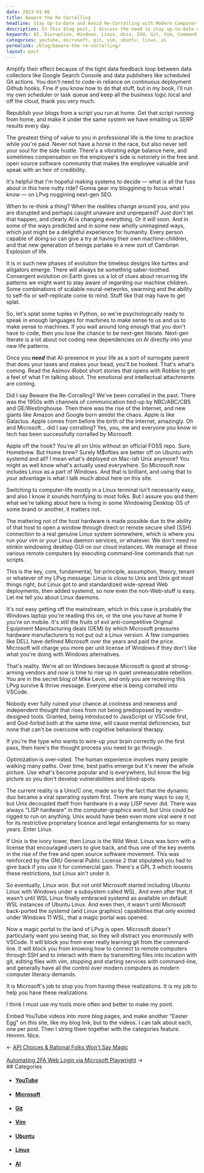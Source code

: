 ```yaml
---
date: 2023-01-06
title: Beware the Re-Corralling
headline: Stay Up-to-Date and Avoid Re-Corralling with Modern Computer Technology
description: In this blog post, I discuss the need to stay up-to-date with the latest technological advancements and the potential for AI to disrupt our lives. To prevent becoming too reliant on AI, I suggest running scripts from home to republish blogs and switching to Linux or Unix systems instead of Windows. I also provide tips on how to use modern computer technology, such as connecting to remote computers through SSH, transmitting files with git, editing files with vim, and controlling servicew with the CLI.
keywords: AI, Disruption, Windows, Linux, Unix, SSH, Git, Vim, Command-Line, Ubuntu, VSCode, YouTube, Easter Egg
categories: youtube, microsoft, git, vim, ubuntu, linux, ai
permalink: /blog/beware-the-re-corralling/
layout: post
---
```



Amplify their effect because of the tight data feedback loop between data
collectors like Google Search Console and data publishers like scheduled Git
actions. You don't need to code-in reliance on continuous deployment Github
hooks. Fine if you know how to do that stuff, but in my book, I'll run my own
scheduler or task queue and keep all the business logic local and off the
cloud, thank you very much.

Republish your blogs from a script you run at home. Get that script running
from home, and make it under the same system we have emailing us SERP results
every day.

The greatest thing of value to you in professional life is the time to practice
while you're paid. Never not have a horse in the race, but also never sell your
soul for the side hustle. There's a vibrating edge balance here, and sometimes
compensation on the employee's side is notoriety in the free and open source
software community that makes the employee valuable and speak with an heir of
credibility.

It's helpful that I'm hopeful making systems to decide — what is all the fuss
about in this here nutty ride? Gonna gear my bloggining to focus what I know —
on LPvg noggining next-gen SEO.

When to re-think a thing? When the realities change around you, and you are
disrupted and perhaps caught unaware and unprepared? Just don't let that
happen, and clearly AI is changing everything. Or it will soon. And in some of
the ways predicted and in some new wholly unimagined ways, which just might be
a delightful experience for humanity. Every person capable of doing so can give
a try at having their own machine-children, and that new generation of beings
partake in a new sort of Cambrian Explosion of life.

It is in such new phases of evolution the timeless designs like turtles and
alligators emerge. There will always be something saber-toothed. Convergent
evolution on Earth gives us a lot of clues about recurring life patterns we
might want to stay aware of regarding our machine children. Some combinations
of scalable neural-networks, swarming and the ability to self-fix or
self-replicate come to mind. Stuff like that may have to get splat.

So, let's splat some tuples in Python, so we're psychologically ready to speak
in enough languages for machines to make sense to us and us to make sense to
machines. If you wait around long enough that you don't have to code, then you
lose the chance to be next-gen literate. Next-gen literate is a lot about not
coding new dependencies on AI directly into your new life patterns.

Once you ***need*** that AI-presence in your life as a sort of surrogate parent
that does your taxes and makes your bead, you'll be hooked. That's what's
coming. Read the Asimov iRobot short stories that opens with Robbie to get a
feel of what I'm talking about. The emotional and intellectual attachments are
coming.

Did I say Beware the Re-Corralling? We've been corralled in the past. There was
the 1950s with channels of communication tied-up by NBC/ABC/CBS and
GE/Westinghouse. Then there was the rise of the Internet, and new giants like
Amazon and Google born amidst the chaos. Apple is like Galactus. Apple comes
from before the birth of the Internet, amazingly. Oh and Microsoft... did I say
corralling? Yes, you, me and everyone you know in tech has been successfully
corralled by Microsoft.

Apple off the hook? You're all on Unix without an official FOSS repo. Sure,
Homebrew. But Home brew? Surely M$ofties are better off on Ubuntu with systemd
and all? I mean what's deployed on Mac-ish Unix anymore? You might as well know
what's actually used everywhere. So Microsoft now includes Linux as a part of
Windows. And that is brilliant, and using that to your advantage is what I talk
much about here on this site.

Switching to computer-life mostly in a Linux terminal isn't necessarily easy,
and also I know it sounds horrifying to most folks. But I assure you and them
what we're talking about here is living in some Windowing Desktop OS of some
brand or another, it matters not.

The mattering not of the host hardware is made possible due to the ability of
that host to open a window through direct or remote secure shell (SSH)
connection to a real genuine Linux system somewhere, which is where you run
your vim or your Linux daemon services, or whatever. We don't need no stinkin
windowing desktop GUI on our cloud instances. We manage all these various
remote computers by executing command-line commands that run scripts.

This is the key, core, fundamental, 1st-principle, assumption, theory, tenant
or whatever of my LPvg message: Linux is close to Unix and Unix got most things
right, but Linux got to and standardized wide-spread Web deployments, then
added systemd, so now even the non-Web-stuff is easy. Let me tell you about
Linux daemons.

It's not easy getting off the mainstream, which in this case is probably the
Windows laptop you're reading this on, or the one you have at home if you're on
mobile. It's still the fruits of evil anti-competitive Original Equipment
Manufacturing deals (OEM) by which Microsoft pressures hardware manufacturers
to not put out a Linux version. A few companies like DELL have defined
Microsoft over the years and paid the price. Microsoft will charge you more per
unit license of Windows if they don't like what you're doing with Windows
alternatives.

That's reality. We're all on Windows because Microsoft is good at strong-arming
vendors and now is time to rise up in quiet unmeasurable rebellion. You are in
the secret blog of Mike Levin, and only you are receiving this LPvg survive &
thrive message. Everyone else is being corralled into VSCode.

Nobody ever fully ruined your chance at coolness and newness and independent
thought that rises from not being predisposed by vendor-designed tools.
Granted, being introduced to JavaScript or VSCode first, and God-forbid both at
the same time, will cause mental deficiencies, but none that can't be overcome
with cognitive behavioral therapy.

If you're the type who wants to wire-up your brain correctly on the first pass,
then here's the thought process you need to go through.

Optimization is over-rated. The human experience involves many people walking
many paths. Over time, best paths emerge but it's never the whole picture. Use
what's become popular and is everywhere, but know the big picture so you don't
develop vulnerabilities and blind-spots.

The current reality is a Unix/C one, made so by the fact that the dynamic duo
became a viral operating system first. There are many ways to say it, but Unix
decoupled itself from hardware in a way LISP never did. There was always "LISP
hardware" in the computer-graphics world, but Unix could be rigged to run on
anything. Unix would have been even more viral were it not for its restrictive
proprietary licence and legal entanglements for so many years. Enter Linux.


If Unix is the ivory tower, then Linux is the Wild West. Linux was born with a
license that encouraged users to give back, and thus one of the key events in
the rise of the free and open source software movement. This was reinforced by
the GNU General Public License 2 that stipulated you had to give back if you
use it for commercial gain. There's a GPL 3 which loosens these restrictions,
but Linux ain't under it.

So eventually, Linux won. But not until Microsoft started including Ubuntu
Linux with Windows under a subsystem called WSL. And even after that, it wasn't
until WSL Linux finally embraced systemd as available on default WSL instances
of Ubuntu Linux. And even then, it wasn't until Microsoft back-ported the
systemd (and Linux graphics) capabilities that only existed under Windows 11
WSL, that a magic portal was opened.

Now a magic portal to the land of LPvg is open. Microsoft doesn't particularly
want you seeing that, so they will distract you enormously with VSCode. It will
block you from ever really learning git from the command-line. It will block
you from knowing how to connect to remote computers through SSH and to interact
with them by transmitting files into location with git, editing files with vim,
stopping and starting services with command-line, and generally have all the
control over modern computers as modern computer literacy demands.

It is Microsoft's job to stop you from having these realizations. It is my job
to help you have these realizations.

I think I must use my tools more often and better to make my point.

Embed YouTube videos into more blog pages, and make another "Easter Egg" on
this site, like my blog link, but to the videos. I can talk about each, one per
post. Then I string them together with the categories feature. Hmmm. Nice.


<div class="arrow-links"><div class="post-nav-prev"><span class="arrow">&larr;&nbsp;</span><a href="/blog/api-choices-rational-folks-won-t-say-magic/">API Choices & Rational Folks Won't Say Magic</a></div> &nbsp; <div class="post-nav-next"><a href="/blog/automating-2fa-web-login-via-microsoft-playwright/">Automating 2FA Web Login via Microsoft Playwright</a><span class="arrow">&nbsp;&rarr;</span></div></div>
## Categories

<ul>
<li><h4><a href='/youtube/'>YouTube</a></h4></li>
<li><h4><a href='/microsoft/'>Microsoft</a></h4></li>
<li><h4><a href='/git/'>Git</a></h4></li>
<li><h4><a href='/vim/'>Vim</a></h4></li>
<li><h4><a href='/ubuntu/'>Ubuntu</a></h4></li>
<li><h4><a href='/linux/'>Linux</a></h4></li>
<li><h4><a href='/ai/'>AI</a></h4></li></ul>